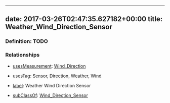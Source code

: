 
---
date: 2017-03-26T02:47:35.627182+00:00
title: Weather_Wind_Direction_Sensor
---
### Definition: TODO

### Relationships

* [usesMeasurement](https://brickschema.org/schema/1.0/BrickFrame#usesMeasurement): [Wind_Direction](https://brickschema.org/schema/1.0/Brick#Wind_Direction)

* [usesTag](https://brickschema.org/schema/1.0/BrickFrame#usesTag): [Sensor](https://brickschema.org/schema/1.0/BrickTag#Sensor), [Direction](https://brickschema.org/schema/1.0/BrickTag#Direction), [Weather](https://brickschema.org/schema/1.0/BrickTag#Weather), [Wind](https://brickschema.org/schema/1.0/BrickTag#Wind)

* [label](http://www.w3.org/2000/01/rdf-schema#label): Weather Wind Direction Sensor

* [subClassOf](http://www.w3.org/2000/01/rdf-schema#subClassOf): [Wind_Direction_Sensor](https://brickschema.org/schema/1.0/Brick#Wind_Direction_Sensor)
